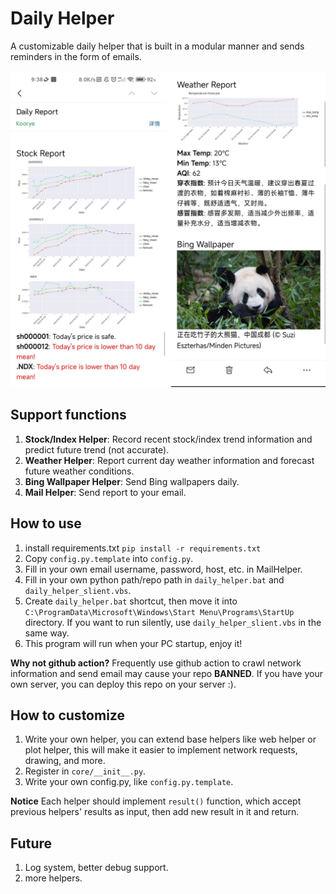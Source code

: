 # Daily Helper

A customizable daily helper that is built in a modular manner and sends reminders in the form of emails.

![](examples/show.jpg)

## Support functions

1. **Stock/Index Helper**: Record recent stock/index trend information and predict future trend (not accurate).
2. **Weather Helper**: Report current day weather information and forecast future weather conditions.
3. **Bing Wallpaper Helper**: Send Bing wallpapers daily.
4. **Mail Helper**: Send report to your email.

## How to use

1. install requirements.txt `pip install -r requirements.txt`
2. Copy `config.py.template` into `config.py`.
3. Fill in your own email username, password, host, etc. in MailHelper.
4. Fill in your own python path/repo path in `daily_helper.bat` and `daily_helper_slient.vbs`.
5. Create `daily_helper.bat` shortcut, then move it into `C:\ProgramData\Microsoft\Windows\Start Menu\Programs\StartUp` directory. If you want to run silently, use `daily_helper_slient.vbs` in the same way.
6. This program will run when your PC startup, enjoy it!

**Why not github action?** Frequently use github action to crawl network information and send email may cause your repo **BANNED**. If you have your own server, you can deploy this repo on your server :).

## How to customize

1. Write your own helper, you can extend base helpers like web helper or plot helper, this will make it easier to implement network requests, drawing, and more.
2. Register in `core/__init__.py`.
3. Write your own config.py, like `config.py.template`.

**Notice** Each helper should implement `result()` function, which accept previous helpers' results as input, then add new result in it and return.

## Future

1. Log system, better debug support.
2. more helpers.